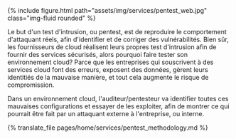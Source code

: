 <div class="col-sm mt-3 mt-md-0">
  {% include figure.html path="assets/img/services/pentest_web.jpg" class="img-fluid rounded" %}
</div>

Le but d'un test d'intrusion, ou pentest, est de reproduire le comportement d'attaquant réels, afin d'identifier et de corriger des vulnérabilités. Bien sûr, les fournisseurs de cloud réalisent leurs propres test d'intrusion afin de fournir des services sécurisés, alors pourquoi faire tester son environnement cloud? Parce que les entreprises qui souscrivent à des services cloud font des erreurs, exposent des données, gèrent leurs identitiés de la mauvaise manière, et tout cela augmente le risque de compromission.

Dans un environnement cloud, l'auditeur/pentesteur va identifier toutes ces mauvaises configurations et essayer de les exploiter, afin de montrer ce qui pourrait être fait par un attaquant externe à l'entreprise, ou interne.

{% translate_file pages/home/services/pentest_methodology.md %}